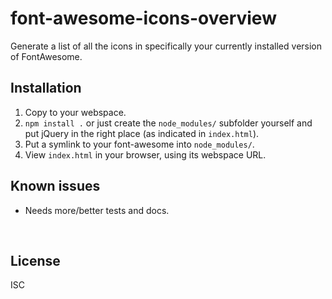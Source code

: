 ﻿
<!--#echo json="package.json" key="name" underline="=" -->
font-awesome-icons-overview
===========================
<!--/#echo -->

<!--#echo json="package.json" key="description" -->
Generate a list of all the icons in specifically your currently installed
version of FontAwesome.
<!--/#echo -->



Installation
------------

1.  Copy to your webspace.
1.  `npm install .` or just create the `node_modules/` subfolder yourself
    and put jQuery in the right place (as indicated in `index.html`).
1.  Put a symlink to your font-awesome into `node_modules/`.
1.  View `index.html` in your browser, using its webspace URL.



<!--#toc stop="scan" -->



Known issues
------------

* Needs more/better tests and docs.




&nbsp;


License
-------
<!--#echo json="package.json" key=".license" -->
ISC
<!--/#echo -->
